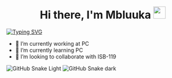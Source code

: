 <h1 align="center">Hi there, I'm Mbluuka</a> 
<img src="https://github.com/blackcater/blackcater/raw/main/images/Hi.gif" height="32"/></h1>

<!--
**mbluuka/mbluuka** is a ✨ _special_ ✨ repository because its `README.md` (this file) appears on your GitHub profile.

Here are some ideas to get you started:
- 🤔 I’m looking for help with ...
- 💬 Ask me about ...
- 📫 How to reach me: ...
- 😄 Pronouns: ...
- ⚡ Fun fact: ...
-->
[![Typing SVG](https://readme-typing-svg.herokuapp.com?font=Fira+Code&size=32&duration=3000&pause=1000&color=F700F1&width=435&lines=Student+from+Russia+)](https://git.io/typing-svg)

- 🔭 I’m currently working at PC
- 🌱 I’m currently learning PC
- 👯 I’m looking to collaborate with ISB-119


![GitHub Snake Light](github-snake.svg#gh-light-mode-only)
![GitHub Snake dark](github-snake-dark.svg#gh-dark-mode-only)
